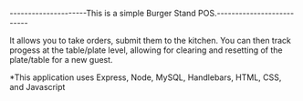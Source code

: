 ---------------------This is a simple Burger Stand POS.--------------------------

It allows you to take orders, submit them to the kitchen. You can then track progess at the table/plate level, allowing for clearing and resetting of the plate/table for a new guest.

*This application uses Express, Node, MySQL, Handlebars, HTML, CSS, and Javascript